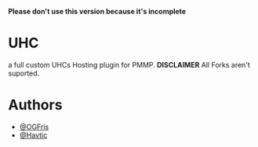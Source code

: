 **Please don't use this version because it's incomplete**

# UHC
a full custom UHCs Hosting plugin for PMMP. **DISCLAIMER** All Forks aren't suported.

# Authors
- [@OGFris](https://twitter.com/OGFris)
- [@Havtic](https://twitter.com/Havtic)
